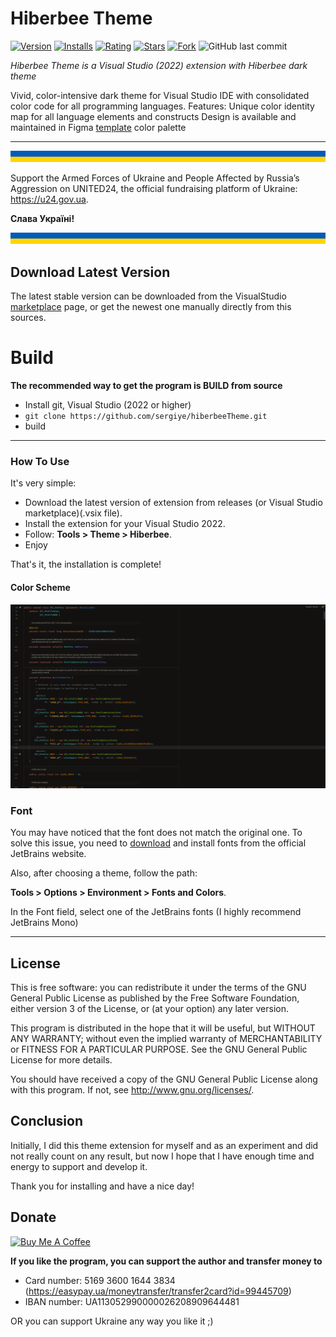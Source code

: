 # Hiberbee Theme

[![Version](https://vsmarketplacebadges.dev/version/SergiyEgoshyn.HiberbeeTheme.svg
)](https://marketplace.visualstudio.com/items?itemName=SergiyEgoshyn.HiberbeeTheme)
[![Installs](https://vsmarketplacebadges.dev/installs/SergiyEgoshyn.HiberbeeTheme.svg)](https://marketplace.visualstudio.com/items?itemName=SergiyEgoshyn.HiberbeeTheme)
[![Rating](https://vsmarketplacebadges.dev/rating-short/SergiyEgoshyn.HiberbeeTheme.svg)](https://marketplace.visualstudio.com/items?itemName=SergiyEgoshyn.HiberbeeTheme)
[![Stars](https://img.shields.io/github/stars/sergiye/hiberbeeTheme?style=flat-square)](https://github.com/sergiye/hiberbeeTheme/stargazers)
[![Fork](https://img.shields.io/github/forks/sergiye/hiberbeeTheme?style=flat-square)](https://github.com/sergiye/hiberbeeTheme/fork)
![GitHub last commit](https://img.shields.io/github/last-commit/sergiye/hiberbeeTheme?style=flat-square)

*Hiberbee Theme is a Visual Studio (2022) extension with Hiberbee dark theme*

Vivid, color-intensive dark theme for Visual Studio IDE with consolidated color code for all programming languages.
Features:
Unique color identity map for all language elements and constructs
Design is available and maintained in Figma [template](https://www.figma.com/file/2oyhOnKUdLZCDQEkH2klNT/Hiberbee-Theme) color palette

----

![Ukrainian Flag](https://github.com/sergiye/hiberbeeTheme/raw/master/assets/ukraine_flag_bar.png)

Support the Armed Forces of Ukraine and People Affected by Russia’s Aggression on UNITED24, the official fundraising platform of Ukraine: https://u24.gov.ua.

**Слава Україні!**

![Ukrainian Flag](https://github.com/sergiye/hiberbeeTheme/raw/master/assets/ukraine_flag_bar.png)


## Download Latest Version

The latest stable version can be downloaded from the VisualStudio [marketplace](https://marketplace.visualstudio.com/items?itemName=SergiyEgoshyn.HiberbeeTheme) page, or get the newest one manually directly from this sources.


# Build

**The recommended way to get the program is BUILD from source**
- Install git, Visual Studio (2022 or higher)
- `git clone https://github.com/sergiye/hiberbeeTheme.git`
- build

----

### How To Use

It's very simple:
 - Download the latest version of extension from releases (or Visual Studio marketplace)(.vsix file).
 - Install the extension for your Visual Studio 2022.
 - Follow: **Tools > Theme > Hiberbee**.
 - Enjoy

That's it, the installation is complete!


#### Color Scheme

![Code](https://github.com/sergiye/hiberbeeTheme/raw/master/assets/code.png)


### Font

You may have noticed that the font does not match the original one. To solve this issue, you need to [download](https://www.jetbrains.com/lp/mono/) and install fonts from the official JetBrains website.

Also, after choosing a theme, follow the path:

**Tools > Options > Environment > Fonts and Colors**.

In the Font field, select one of the JetBrains fonts (I highly recommend JetBrains Mono)

----

## License

This is free software: you can redistribute it under the terms of the GNU General Public License as published by the Free Software Foundation, either version 3 of the License, or (at your option) any later version.

This program is distributed in the hope that it will be useful, but WITHOUT ANY WARRANTY; without even the implied warranty of MERCHANTABILITY or FITNESS FOR A PARTICULAR PURPOSE.  See the GNU General Public License for more details.

You should have received a copy of the GNU General Public License  along with this program.  If not, see http://www.gnu.org/licenses/.


## Conclusion

Initially, I did this theme extension for myself and as an experiment and did not really count on any result, but now I hope that I have enough time and energy to support and develop it.

Thank you for installing and have a nice day!


## Donate

<a href=https://www.buymeacoffee.com/sergiye>
<img src="https://www.buymeacoffee.com/assets/img/custom_images/yellow_img.png" alt="Buy Me A Coffee" style="height: auto !important;width: auto !important;" />
</a>

**If you like the program, you can support the author and transfer money to**
- Card number: 5169 3600 1644 3834 (https://easypay.ua/moneytransfer/transfer2card?id=99445709)
- IBAN number: UA113052990000026208909644481

OR you can support Ukraine any way you like it ;)